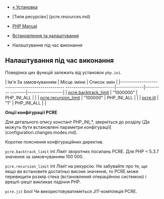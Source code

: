 - [« Установка](pcre.installation.md)
- [Типи ресурсів»] (pcre.resources.md)

- [PHP Manual](index.md)
- [Встановлення та налаштування](pcre.setup.md)
- Налаштування під час виконання

## Налаштування під час виконання

Поведінка цих функцій залежить від установок `php.ini`.

| Ім'я За замовчуванням | Місце зміни | Список змін |
|------------------------------------------------- -------------------------|--------------|--------- --------|------------------|
| [pcre.backtrack_limit](pcre.configuration.md#ini.pcre.backtrack-limit) | "1000000" | PHP_INI_ALL | |
| [pcre.recursion_limit](pcre.configuration.md#ini.pcre.recursion-limit) | "100000" | PHP_INI_ALL | |
| [pcre.jit](pcre.configuration.md#ini.pcre.jit) | "1" | PHP_INI_ALL | |

**Опції конфігурації PCRE**

Для детального опису констант PHP_INI\_\*, зверніться до розділу [Де
можуть бути встановлені параметри
конфігурації] (configuration.changes.modes.md).

Коротке пояснення конфігураційних директив.

`pcre.backtrack_limit` int
Ліміт зворотних посилань PCRE. Для PHP \< 5.3.7 значення за замовчуванням
100 000.

`pcre.recursion_limit` int
Ліміт на рекурсію. Не забувайте про те, що якщо ви встановите достатньо
високе значення, то PCRE може перевищити розмір стека (встановлений
операційною системою) і врешті-решт викликає падіння PHP.

`pcre.jit` bool
Чи використовуватиметься JIT-компіляція PCRE.
